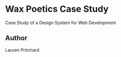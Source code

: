 # Wax Poetics Case Study
Case Study of a Design System for Web Development

## Author

Lauren Pritchard